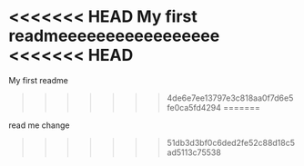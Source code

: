 <<<<<<< HEAD
My first readmeeeeeeeeeeeeeeeee
<<<<<<< HEAD
=======
My first readme
>>>>>>> 4de6e7ee13797e3c818aa0f7d6e5fe0ca5fd4294
=======

read me change
>>>>>>> 51db3d3bf0c6ded2fe52c88d18c5ad5113c75538
